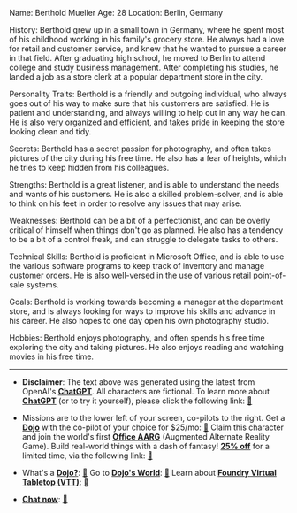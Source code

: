 Name: Berthold Mueller
Age: 28
Location: Berlin, Germany

History:
Berthold grew up in a small town in Germany, where he spent most of his childhood working in his family's grocery store. He always had a love for retail and customer service, and knew that he wanted to pursue a career in that field. After graduating high school, he moved to Berlin to attend college and study business management. After completing his studies, he landed a job as a store clerk at a popular department store in the city.

Personality Traits:
Berthold is a friendly and outgoing individual, who always goes out of his way to make sure that his customers are satisfied. He is patient and understanding, and always willing to help out in any way he can. He is also very organized and efficient, and takes pride in keeping the store looking clean and tidy.

Secrets:
Berthold has a secret passion for photography, and often takes pictures of the city during his free time. He also has a fear of heights, which he tries to keep hidden from his colleagues.

Strengths:
Berthold is a great listener, and is able to understand the needs and wants of his customers. He is also a skilled problem-solver, and is able to think on his feet in order to resolve any issues that may arise.

Weaknesses:
Berthold can be a bit of a perfectionist, and can be overly critical of himself when things don't go as planned. He also has a tendency to be a bit of a control freak, and can struggle to delegate tasks to others.

Technical Skills:
Berthold is proficient in Microsoft Office, and is able to use the various software programs to keep track of inventory and manage customer orders. He is also well-versed in the use of various retail point-of-sale systems.

Goals:
Berthold is working towards becoming a manager at the department store, and is always looking for ways to improve his skills and advance in his career. He also hopes to one day open his own photography studio.

Hobbies:
Berthold enjoys photography, and often spends his free time exploring the city and taking pictures. He also enjoys reading and watching movies in his free time.
 

---
* **Disclaimer**: The text above was generated using the latest from OpenAI's [**ChatGPT**](https://openai.com/blog/chatgpt/).  All characters are fictional.  To learn more about [**ChatGPT**](https://openai.com/blog/chatgpt/) (or to try it yourself), please click the following link: [:closed_book:](https://openai.com/blog/chatgpt/)

* Missions are to the lower left of your screen, co-pilots to the right. Get a [**Dojo**](https://workmates.live/marketplace) with the co-pilot of your choice for $25/mo: [:green_book:](https://workmates.live/marketplace) Claim this character and join the world's first [**Office AARG**](https://dojos.world) (Augmented Alternate Reality Game). Build real-world things with a dash of fantasy! [**25% off**](https://blog.workmates.live/deal-on-a-dojo) for a limited time, via the following link: [:green_book:](https://blog.workmates.live/deal-on-a-dojo) 

* What's a [**Dojo?**](https://workdojos.com): [:blue_book:](https://workdojos.com)  Go to [**Dojo's World**](https://dojos.world): [:blue_book:](https://dojos.world)  Learn about [**Foundry Virtual Tabletop (VTT)**](https://foundryvtt.com): [:closed_book:](https://foundryvtt.com/)

* [**Chat now**](https://chat.workmates.live/channel/support): [:ledger:](https://chat.workmates.live/channel/support)